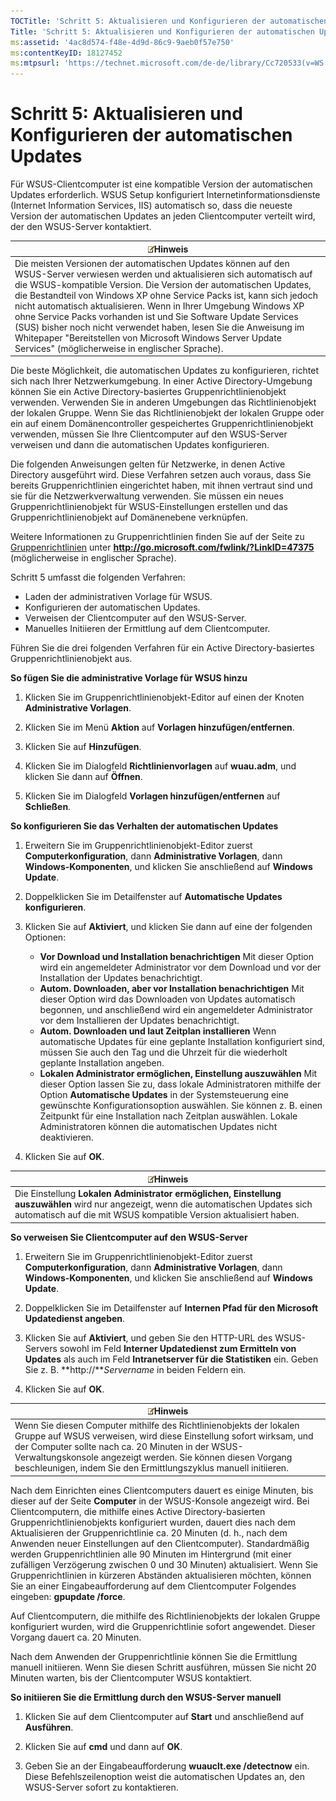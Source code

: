 ```yaml
---
TOCTitle: 'Schritt 5: Aktualisieren und Konfigurieren der automatischen Updates'
Title: 'Schritt 5: Aktualisieren und Konfigurieren der automatischen Updates'
ms:assetid: '4ac8d574-f48e-4d9d-86c9-9aeb0f57e750'
ms:contentKeyID: 18127452
ms:mtpsurl: 'https://technet.microsoft.com/de-de/library/Cc720533(v=WS.10)'
---
```


Schritt 5: Aktualisieren und Konfigurieren der automatischen Updates
====================================================================

Für WSUS-Clientcomputer ist eine kompatible Version der automatischen Updates erforderlich. WSUS Setup konfiguriert Internetinformationsdienste (Internet Information Services, IIS) automatisch so, dass die neueste Version der automatischen Updates an jeden Clientcomputer verteilt wird, der den WSUS-Server kontaktiert.

| ![](images/Cc720533.note(WS.10).gif)Hinweis                                                                                                                                                                                                                                                                                                                                                                                                                                                                                                                                |
|---------------------------------------------------------------------------------------------------------------------------------------------------------------------------------------------------------------------------------------------------------------------------------------------------------------------------------------------------------------------------------------------------------------------------------------------------------------------------------------------------------------------------------------------------------------------------------------------------------|
| Die meisten Versionen der automatischen Updates können auf den WSUS-Server verwiesen werden und aktualisieren sich automatisch auf die WSUS-kompatible Version. Die Version der automatischen Updates, die Bestandteil von Windows XP ohne Service Packs ist, kann sich jedoch nicht automatisch aktualisieren. Wenn in Ihrer Umgebung Windows XP ohne Service Packs vorhanden ist und Sie Software Update Services (SUS) bisher noch nicht verwendet haben, lesen Sie die Anweisung im Whitepaper "Bereitstellen von Microsoft Windows Server Update Services" (möglicherweise in englischer Sprache). |

Die beste Möglichkeit, die automatischen Updates zu konfigurieren, richtet sich nach Ihrer Netzwerkumgebung. In einer Active Directory-Umgebung können Sie ein Active Directory-basiertes Gruppenrichtlinienobjekt verwenden. Verwenden Sie in anderen Umgebungen das Richtlinienobjekt der lokalen Gruppe. Wenn Sie das Richtlinienobjekt der lokalen Gruppe oder ein auf einem Domänencontroller gespeichertes Gruppenrichtlinienobjekt verwenden, müssen Sie Ihre Clientcomputer auf den WSUS-Server verweisen und dann die automatischen Updates konfigurieren.

Die folgenden Anweisungen gelten für Netzwerke, in denen Active Directory ausgeführt wird. Diese Verfahren setzen auch voraus, dass Sie bereits Gruppenrichtlinien eingerichtet haben, mit ihnen vertraut sind und sie für die Netzwerkverwaltung verwenden. Sie müssen ein neues Gruppenrichtlinienobjekt für WSUS-Einstellungen erstellen und das Gruppenrichtlinienobjekt auf Domänenebene verknüpfen.

Weitere Informationen zu Gruppenrichtlinien finden Sie auf der Seite zu [Gruppenrichtlinien](http://go.microsoft.com/fwlink/?linkid=47375) unter **http://go.microsoft.com/fwlink/?LinkID=47375** (möglicherweise in englischer Sprache).

Schritt 5 umfasst die folgenden Verfahren:

-   Laden der administrativen Vorlage für WSUS.
-   Konfigurieren der automatischen Updates.
-   Verweisen der Clientcomputer auf den WSUS-Server.
-   Manuelles Initiieren der Ermittlung auf dem Clientcomputer.

Führen Sie die drei folgenden Verfahren für ein Active Directory-basiertes Gruppenrichtlinienobjekt aus.

**So fügen Sie die administrative Vorlage für WSUS hinzu**
1.  Klicken Sie im Gruppenrichtlinienobjekt-Editor auf einen der Knoten **Administrative Vorlagen**.

2.  Klicken Sie im Menü **Aktion** auf **Vorlagen hinzufügen/entfernen**.

3.  Klicken Sie auf **Hinzufügen**.

4.  Klicken Sie im Dialogfeld **Richtlinienvorlagen** auf **wuau.adm**, und klicken Sie dann auf **Öffnen**.

5.  Klicken Sie im Dialogfeld **Vorlagen hinzufügen/entfernen** auf **Schließen**.

**So konfigurieren Sie das Verhalten der automatischen Updates**
1.  Erweitern Sie im Gruppenrichtlinienobjekt-Editor zuerst **Computerkonfiguration**, dann **Administrative Vorlagen**, dann **Windows-Komponenten**, und klicken Sie anschließend auf **Windows Update**.

2.  Doppelklicken Sie im Detailfenster auf **Automatische Updates konfigurieren**.

3.  Klicken Sie auf **Aktiviert**, und klicken Sie dann auf eine der folgenden Optionen:

    -   **Vor Download und Installation benachrichtigen** Mit dieser Option wird ein angemeldeter Administrator vor dem Download und vor der Installation der Updates benachrichtigt.
    -   **Autom. Downloaden, aber vor Installation benachrichtigen** Mit dieser Option wird das Downloaden von Updates automatisch begonnen, und anschließend wird ein angemeldeter Administrator vor dem Installieren der Updates benachrichtigt.
    -   **Autom. Downloaden und laut Zeitplan installieren** Wenn automatische Updates für eine geplante Installation konfiguriert sind, müssen Sie auch den Tag und die Uhrzeit für die wiederholt geplante Installation angeben.
    -   **Lokalen Administrator ermöglichen, Einstellung auszuwählen** Mit dieser Option lassen Sie zu, dass lokale Administratoren mithilfe der Option **Automatische Updates** in der Systemsteuerung eine gewünschte Konfigurationsoption auswählen. Sie können z. B. einen Zeitpunkt für eine Installation nach Zeitplan auswählen. Lokale Administratoren können die automatischen Updates nicht deaktivieren.

4.  Klicken Sie auf **OK**.

| ![](images/Cc720533.note(WS.10).gif)Hinweis                                                                                                                                   |
|------------------------------------------------------------------------------------------------------------------------------------------------------------------------------------------------------------|
| Die Einstellung **Lokalen Administrator ermöglichen, Einstellung auszuwählen** wird nur angezeigt, wenn die automatischen Updates sich automatisch auf die mit WSUS kompatible Version aktualisiert haben. |

**So verweisen Sie Clientcomputer auf den WSUS-Server**
1.  Erweitern Sie im Gruppenrichtlinienobjekt-Editor zuerst **Computerkonfiguration**, dann **Administrative Vorlagen**, dann **Windows-Komponenten**, und klicken Sie anschließend auf **Windows Update**.

2.  Doppelklicken Sie im Detailfenster auf **Internen Pfad für den Microsoft Updatedienst angeben**.

3.  Klicken Sie auf **Aktiviert**, und geben Sie den HTTP-URL des WSUS-Servers sowohl im Feld **Interner Updatedienst zum Ermitteln von Updates** als auch im Feld **Intranetserver für die Statistiken** ein. Geben Sie z. B. **http://***Servername* in beiden Feldern ein.

4.  Klicken Sie auf **OK**.

| ![](images/Cc720533.note(WS.10).gif)Hinweis                                                                                                                                                                                                                                                         |
|----------------------------------------------------------------------------------------------------------------------------------------------------------------------------------------------------------------------------------------------------------------------------------------------------------------------------------|
| Wenn Sie diesen Computer mithilfe des Richtlinienobjekts der lokalen Gruppe auf WSUS verweisen, wird diese Einstellung sofort wirksam, und der Computer sollte nach ca. 20 Minuten in der WSUS-Verwaltungskonsole angezeigt werden. Sie können diesen Vorgang beschleunigen, indem Sie den Ermittlungszyklus manuell initiieren. |

Nach dem Einrichten eines Clientcomputers dauert es einige Minuten, bis dieser auf der Seite **Computer** in der WSUS-Konsole angezeigt wird. Bei Clientcomputern, die mithilfe eines Active Directory-basierten Gruppenrichtlinienobjekts konfiguriert wurden, dauert dies nach dem Aktualisieren der Gruppenrichtlinie ca. 20 Minuten (d. h., nach dem Anwenden neuer Einstellungen auf den Clientcomputer). Standardmäßig werden Gruppenrichtlinien alle 90 Minuten im Hintergrund (mit einer zufälligen Verzögerung zwischen 0 und 30 Minuten) aktualisiert. Wenn Sie Gruppenrichtlinien in kürzeren Abständen aktualisieren möchten, können Sie an einer Eingabeaufforderung auf dem Clientcomputer Folgendes eingeben: **gpupdate /force**.

Auf Clientcomputern, die mithilfe des Richtlinienobjekts der lokalen Gruppe konfiguriert wurden, wird die Gruppenrichtlinie sofort angewendet. Dieser Vorgang dauert ca. 20 Minuten.

Nach dem Anwenden der Gruppenrichtlinie können Sie die Ermittlung manuell initiieren. Wenn Sie diesen Schritt ausführen, müssen Sie nicht 20 Minuten warten, bis der Clientcomputer WSUS kontaktiert.

**So initiieren Sie die Ermittlung durch den WSUS-Server manuell**
1.  Klicken Sie auf dem Clientcomputer auf **Start** und anschließend auf **Ausführen**.

2.  Klicken Sie auf **cmd** und dann auf **OK**.

3.  Geben Sie an der Eingabeaufforderung **wuauclt.exe /detectnow** ein. Diese Befehlszeilenoption weist die automatischen Updates an, den WSUS-Server sofort zu kontaktieren.
